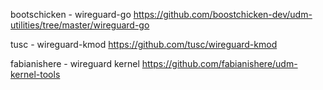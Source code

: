 bootschicken - wireguard-go
https://github.com/boostchicken-dev/udm-utilities/tree/master/wireguard-go

tusc - wireguard-kmod
https://github.com/tusc/wireguard-kmod

fabianishere - wireguard kernel
https://github.com/fabianishere/udm-kernel-tools